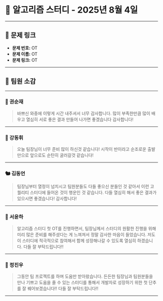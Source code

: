 # 📘 알고리즘 스터디 - 2025년 8월 4일

---

## 🔗 문제 링크

- **문제 번호:** OT
- **문제 이름:** OT
- **문제 링크:** OT

---

## 💬 팀원 소감

---

### 🐥 권순재

> 바쁘신 와중에 이렇게 시간 내주셔서 너무 감사합니다. 많이 부족한만큼 많이 배우고 열심히 서로 좋은 결과 만들어 나가면 좋겠습니다 감사합니다!

---

### 🐰 강동휘

> 오늘 팀장님이 너무 준비 많이 하신것 같습니다!
시작이 반이라고 순조로운 출발만으로 앞으로도 순탄히 굴러갈것 같습니다!

---

### 🐿️ 김동언

> 팀장님부터 열정이 넘치시고 팀원분들도 다들 좋으신 분들인 것 같아서 이런 고퀄리티 스터디에 들어온 것이 행운인 것 같습니다. 다들 열심히 해서 좋은 결과가 있으시면 좋겠습니다! 감사합니다!

---

### 🦊 서윤하

> 알고리즘 스터디 첫 OT를 진행하면서, 팀장님께서 스터디의 원활한 진행을 위해 미리 많은 준비를 해주셨다는 게 느껴져서 정말 감사한 마음이 들었습니다. 저도 이 스터디에 적극적으로 참여해서 함께 성장해나갈 수 있도록 열심히 하겠습니다. 다들 잘 부탁드립니다!!

---

### 🐳 정진우

> 그동안 팀 프로젝트를 하며 도움만 받아왔습니다. 든든한 팀장님과 팀원분들을 만나 기쁘고 도움을 줄 수 있는 스터디를 통해서 개발자로 성장하기 위한 첫 단추를 잘 꿰어보겠습니다!! 다들 잘 부탁드립니다!!

---

